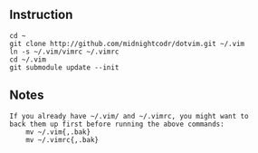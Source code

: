 ## Instruction
	cd ~
	git clone http://github.com/midnightcodr/dotvim.git ~/.vim
	ln -s ~/.vim/vimrc ~/.vimrc
	cd ~/.vim
	git submodule update --init

## Notes
	If you already have ~/.vim/ and ~/.vimrc, you might want to
	back them up first before running the above commands:
		mv ~/.vim{,.bak}
		mv ~/.vimrc{,.bak}
